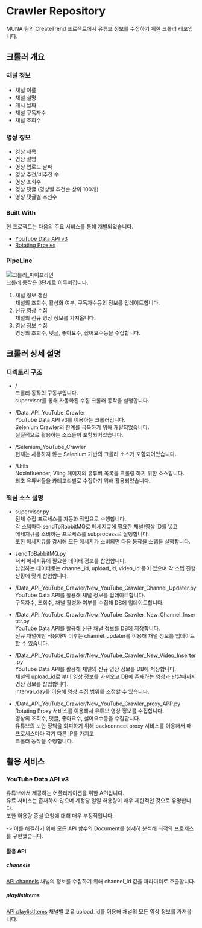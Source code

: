 # Crawler Repository
MUNA 팀의 CreateTrend 프로젝트에서 유튜브 정보를 수집하기 위한 크롤러 레포입니다.
## 크롤러 개요
### 채널 정보
- 채널 이름
- 채널 설명
- 개시 날짜
- 채널 구독자수
- 채널 조회수

### 영상 정보
- 영상 제목
- 영상 설명
- 영상 업로드 날짜
- 영상 추천/비추천 수
- 영상 조회수
- 영상 댓글 (영상별 추천순 상위 100개)
- 영상 댓글별 추천수 

### Built With
현 프로젝트는 다음의 주요 서비스를 통해 개발되었습니다.
* [YouTube Data API v3](https://developers.google.com/youtube/v3)
* [Rotating Proxies](https://rotatingproxies.com/)

### PipeLine
![크롤러_파이프라인](/uploads/8f04ce6a0cd11197d0e015c3345f922a/크롤러_파이프라인.jpg)  
크롤러 동작은 3단계로 이루어집니다.
1. 채널 정보 갱신  
  채널의 조회수, 활성화 여부, 구독자수등의 정보를 업데이트합니다.
2. 신규 영상 수집  
  채널의 신규 영상 정보를 가져옵니다.
3. 영상 정보 수집  
  영상의 조회수, 댓글, 좋아요수, 싫어요수등을 수집합니다.

## 크롤러 상세 설명
### 디렉토리 구조  
- /  
  크롤러 동작의 구동부입니다.  
  supervisor를 통해 자동화된 수집 크롤러 동작을 실행합니다.  
  
- /Data_API_YouTube_Crawler  
  YouTube Data API v3를 이용하는 크롤러입니다.  
  Selenium Crawler의 한계를 극복하기 위해 개발되었습니다.  
  실질적으로 활용하는 소스들이 포함되어있습니다.  
  
- /Selenium_YouTube_Crawler  
  현재는 사용하지 않는 Selenium 기반의 크롤러 소스가 포함되어있습니다.  
  
- /Utils  
  NoxInfluencer, Vling 페이지의 유튜버 목록을 크롤링 하기 위한 소스입니다.  
  최초 유튜버들을 카테고리별로 수집하기 위해 활용되었습니다.  

### 핵심 소스 설명
- supervisor.py  
  전체 수집 프로세스를 자동화 작업으로 수행합니다.  
  각 스텝마다 sendToRabbitMQ로 메세지큐에 필요한 채널/영상 ID를 넣고  
  메세지큐를 소비하는 프로세스를 subprocess로 실행합니다.  
  또한 메세지큐를 감시해 모든 메세지가 소비되면 다음 동작을 스텝을 실행합니다.  
  
- sendToBabbitMQ.py  
  서버 메세지큐에 필요한 데이터 정보를 삽입합니다.  
  삽입하는 데이터로는 channel_id, upload_id, video_id 등이 있으며 각 스텝 진행상황에 맞게 삽입합니다.  
  
- /Data_API_YouTube_Crawler/New_YouTube_Crawler_Channel_Updater.py  
  YouTube Data API를 활용해 채널 정보를 업데이트합니다.  
  구독자수, 조회수, 채널 활성화 여부를 수집해 DB에 업데이트합니다.  
  
- /Data_API_YouTube_Crawler/New_YouTube_Crawler_New_Channel_Inserter.py  
  YouTube Data API를 활용해 신규 채널 정보를 DB에 저장합니다.  
  신규 채널에만 적용하며 이후는 channel_updater를 이용해 채널 정보를 업데이트할 수 있습니다.  
  
- /Data_API_YouTube_Crawler/New_YouTube_Crawler_New_Video_Inserter.py  
  YouTube Data API를 활용해 채널의 신규 영상 정보를 DB에 저장합니다.  
  채널의 upload_id로 부터 영상 정보를 가져오고 DB에 존재하는 영상과 만날때까지 영상 정보를 삽입합니다.  
  interval_day를 이용해 영상 수집 범위를 조정할 수 있습니다.  
  
- /Data_API_YouTube_Crawler/New_YouTube_Crawler_proxy_APP.py  
  Rotating Proxy 서비스를 이용해서 유튜브 영상 정보를 수집합니다.  
  영상의 조회수, 댓글, 좋아요수, 싫어요수등을 수집합니다.  
  유튜브의 보안 정책을 회피하기 위해 backconnect proxy 서비스를 이용해서 매 프로세스마다 각기 다른 IP를 가지고  
  크롤러 동작을 수행합니다.




## 활용 서비스
### YouTube Data API v3  
유튜브에서 제공하는 어플리케이션을 위한 API입니다.  
유료 서비스는 존재하지 않으며 계정당 일일 허용량이 매우 제한적인 것으로 유명합니다.  
또한 허용량 증설 요청에 대해 매우 부정적입니다.  
  
-> 이를 해결하기 위해 모든 API 함수의 Document를 철저히 분석해 최적의 프로세스를 구현했습니다.  
  
#### 활용 API
##### channels  
[API channels](https://developers.google.com/youtube/v3/docs/channels?hl=ko)
채널의 정보를 수집하기 위해 channel_id 값을 파라미터로 호출합니다.  
##### playlistItems  
[API playlistItems](https://developers.google.com/youtube/v3/docs/playlistItems?hl=ko)
채널별 고유 upload_id를 이용해 채널의 모든 영상 정보를 가져옵니다.  